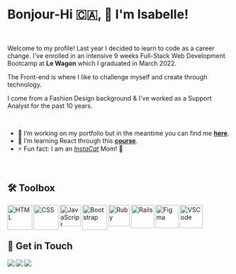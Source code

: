 # Bonjour-Hi 🇨🇦󠁣󠁡󠁱, 👋 I'm Isabelle!

<br>

Welcome to my profile! Last year I decided to learn to code as a career change. I've enrolled in an intensive 9 weeks Full-Stack Web Development Bootcamp
at **Le Wagon** which I graduated in March 2022. 

The Front-end is where I like to challenge myself and create through technology.

I come from a Fashion Design background & I've worked as a Support Analyst for the past 10 years.

<br>

- 🎨 I’m working on my portfolio but in the meantime you can find me [**here**](https://troopl.com/isabellevallerand).
- 📒 I’m learning React through this [**course**](https://www.udemy.com/course/react-the-complete-guide-incl-redux/).
- ⚡ Fun fact: I am an [*InstaCat*](https://www.instagram.com/ozu.the.cat/) Mom! 🐾

<br>


## 🛠️ Toolbox


<img align="left" alt="HTML" width="56px" src="https://cdn.jsdelivr.net/gh/devicons/devicon/icons/html5/html5-original-wordmark.svg" />
<img align="left" alt="CSS" width="56px" src="https://cdn.jsdelivr.net/gh/devicons/devicon/icons/css3/css3-original-wordmark.svg" />
<img align="left" alt="JavaScript" width="48px" src="https://cdn.jsdelivr.net/gh/devicons/devicon/icons/javascript/javascript-original.svg" />
<img align="left" alt="Bootstrap" width="56px" src="https://cdn.jsdelivr.net/gh/devicons/devicon/icons/bootstrap/bootstrap-original.svg" />
<img align="left" alt="Ruby" width="48px" src="https://cdn.jsdelivr.net/gh/devicons/devicon/icons/ruby/ruby-original.svg" />
<img align="left" alt="Rails" width="52px" src="https://cdn.jsdelivr.net/gh/devicons/devicon/icons/rails/rails-original-wordmark.svg" />
<img align="left" alt="Figma" width="52px" src="https://cdn.jsdelivr.net/gh/devicons/devicon/icons/figma/figma-original.svg" />
<img align="left" alt="VSCode" width="52px" src="https://cdn.jsdelivr.net/gh/devicons/devicon/icons/vscode/vscode-original.svg" />


<br>
<br>
<br>


## 📇 Get in Touch


<a href="https://www.linkedin.com/in/isabelle-vallerand/">
  <img align="left" src="https://img.shields.io/badge/LinkedIn-0077B5?style=for-the-badge&logo=linkedin&logoColor=white" />
<a/>
<a href="https://medium.com/@isabelle.vall">
  <img align="left" src="https://img.shields.io/badge/Medium-12100E?style=for-the-badge&logo=medium&logoColor=white" />
<a/>
<a href="https://twitter.com/IzabelVall">
  <img align="left" src="https://img.shields.io/badge/Twitter-1DA1F2?style=for-the-badge&logo=twitter&logoColor=white" />
<a/>
  
 

          

          
          
          
          

